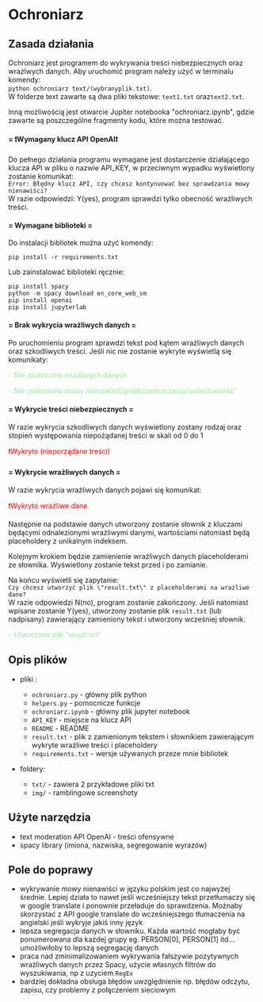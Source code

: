 # Ochroniarz

<div style="max-width: 700px; margin: 0 auto">

## Zasada działania

Ochroniarz jest programem do wykrywania treści niebezpiecznych oraz wrażlwych danych. Aby uruchomić program należy użyć w terminalu komendy: <br>
`python ochroniarz text/(wybranyplik.txt)`. <br>
W folderze text zawarte są dwa pliki tekstowe: `text1.txt` oraz`text2.txt`.

Inną możliwością jest otwarcie Jupiter notebooka "ochroniarz.ipynb", gdzie zawarte są poszczególne fragmenty kodu, które można testować.

#### = ❗Wymagany klucz API OpenAI❗

Do pełnego działania programu wymagane jest dostarczenie działającego klucza API w pliku o nazwie API_KEY, w przeciwnym wypadku wyświetlony zostanie komunikat: <br>
`Error: Błędny klucz API, czy chcesz kontynuować bez sprawdzania mowy nienawiści?` <br>
W razie odpowiedzi: Y(yes), program sprawdzi tylko obecność wrażliwych treści.

#### = Wymagane biblioteki =

Do instalacji bibliotek można użyć komendy:

    pip install -r requirements.txt

Lub zainstalować biblioteki ręcznie:

    pip install spacy
    python -m spacy download en_core_web_sm
    pip install openai
    pip install jupyterlab

#### = Brak wykrycia wrażliwych danych =

Po uruchomieniu program sprawdzi tekst pod kątem wrażliwych danych oraz szkodliwych treści. Jeśli nic nie zostanie wykryte wyświetlą się komunikaty:

<p style="color: lightgreen">✅Nie znaleziono wrażliwych danych </p>
<p style="color: lightgreen">✅Nie znaleziono mowy nienawiści/gróźb/zastraszania/molestowania"</p>

#### = Wykrycie treści niebezpiecznych =

W razie wykrycia szkodliwych danych wyświetlony zostany rodzaj oraz stopień występowania niepożądanej treści w skali od 0 do 1

<p style="color: red">❗Wykryto (nieporządane treści) <span style="color: white">wynik w skali od 0 do 1 </span></p>

#### = Wykrycie wrażliwych danych =

W razie wykrycia wrażliwych danych pojawi się komunikat:

<p style="color: red">❗Wykryto wrażliwe dane </p>

Następnie na podstawie danych utworzony zostanie słownik z kluczami będącymi odnalezionymi wrażliwymi danymi, wartościami natomiast będą placeholdery z unikalnym indeksem.

Kolejnym krokiem będzie zamienienie wrażliwych danych placeholderami ze słownika. Wyświetlony zostanie tekst przed i po zamianie.

Na końcu wyświetli się zapytanie: <br>
`Czy chcesz utworzyć plik \"result.txt\" z placeholderami na wrażliwe dane?` <br>
W razie odpowiedzi N(no), program zostanie zakończony. Jeśli natomiast wpisane zostanie Y(yes), utworzony zostanie plik `result.txt` (lub nadpisany) zawierający zamieniony tekst i utworzony wcześniej słownik.

<p style="color: lightgreen">✅Utworzono plik "result.txt"</p>

## Opis plików

- pliki :

  - `ochroniarz.py` - główny plik python
  - `helpers.py` - pomocnicze funkcje
  - `ochroniarz.ipynb` - główny plik jupyter notebook
  - `API_KEY` - miejsce na klucz API
  - `README` - README
  - `result.txt` - plik z zamienionym tekstem i słownikiem zawierającym wykryte wrażliwe treści i placeholdery
  - `requirements.txt` - wersje używanych przeze mnie bibliotek

- foldery:
  - `txt/` - zawiera 2 przykładowe pliki txt
  - `img/` - ramblingowe screenshoty

## Użyte narzędzia

- text moderation API OpenAI - treści ofensywne
- spacy library (imiona, nazwiska, segregowanie wyrazów)

## Pole do poprawy

- wykrywanie mowy nienawiści w języku polskim jest co najwyżej średnie. Lepiej działa to nawet jeśli wcześniejszy tekst przetłumaczy się w google translate i ponownie przeładuje do sprawdzenia. Możnaby skorzystać z API google translate do wcześniejszego tłumaczenia na angielski jeśli wykryje jakiś inny język
- lepsza segregacja danych w słowniku. Każda wartość mogłaby być ponumerowana dla każdej grupy eg. PERSON[0], PERSON[1] itd... umożliwiłoby to lepszą segregację danych
- praca nad zminimalizowaniem wykrywania fałszywie pozytywnych wrażliwych danych przez Spacy, użycie własnych filtrów do wyszukiwania, np z uzyciem `RegEx`
- bardziej dokładna obsługa błędów uwzględnienie np. błędów odczytu, zapisu, czy problemy z połączeniem sieciowym

</div>
